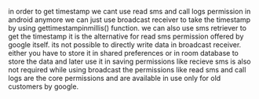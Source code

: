 in order to get timestamp we cant use read sms and call logs permission in android anymore
we can just use broadcast receiver to take the timestamp by using gettimestampinmillis() function.
we can also use sms retriever to get the timestamp it is the alternative for read sms permission offered by google itself.
its not possible to directly write data in broadcast receiver.
either you have to store it in shared preferences or in room database to store the data and later use it in saving
permissions like recieve sms is also not required while using broadcast
the permissions like read sms and call logs are the core permissions and are available in use only for old customers by google.
